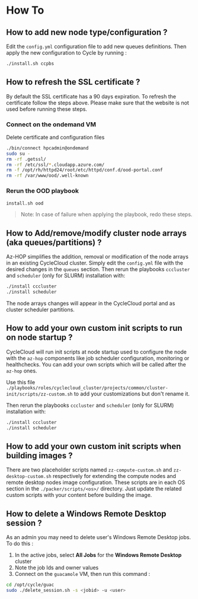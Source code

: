# How To

## How to add new node type/configuration ?
Edit the `config.yml` configuration file to add new queues definitions. Then apply the new configuration to Cycle by running :
```bash
./install.sh ccpbs
```

## How to refresh the SSL certificate ?
By default the SSL certificate has a 90 days expiration. To refresh the certificate follow the steps above. Please make sure that the website is not used before running these steps.

### Connect on the ondemand VM
Delete certificate and configuration files 
```bash
./bin/connect hpcadmin@ondemand
sudo su -
rm -rf .getssl/
rm -rf /etc/ssl/*.cloudapp.azure.com/
rm -f /opt/rh/httpd24/root/etc/httpd/conf.d/ood-portal.conf
rm -rf /var/www/ood/.well-known
```

### Rerun the OOD playbook
```bash
install.sh ood
```

> Note: In case of failure when applying the playbook, redo these steps.

## How to Add/remove/modify cluster node arrays (aka queues/partitions) ?
Az-HOP simplifies the addition, removal or modification of the node arrays in an existing CycleCloud cluster.
Simply edit the `config.yml` file with the desired changes in the `queues` section. Then rerun the playbooks `cccluster` and `scheduler` (only for SLURM) installation with:
```bash
./install cccluster
./install scheduler
```
The node arrays changes will appear in the CycleCloud portal and as cluster scheduler partitions.

## How to add your own custom init scripts to run on node startup ?
CycleCloud will run init scripts at node startup used to configure the node with the `az-hop` components like job scheduler configuration, monitoring or healthchecks. You can add your own scripts which will be called after the `az-hop` ones.

Use this file `./playbooks/roles/cyclecloud_cluster/projects/common/cluster-init/scripts/zz-custom.sh` to add your customizations but don't rename it.

Then rerun the playbooks `cccluster` and `scheduler` (only for SLURM) installation with:
```bash
./install cccluster
./install scheduler
```

## How to add your own custom init scripts when building images ?
There are two placeholder scripts named `zz-compute-custom.sh` and `zz-desktop-custom.sh` respectively for extending the compute nodes and remote desktop nodes image configuration. These scripts are in each OS section in the `./packer/scripts/<os>/` directory.
Just update the related custom scripts with your content before building the image.

## How to delete a Windows Remote Desktop session ?
As an admin you may need to delete user's Windows Remote Desktop jobs. To do this :
1. In the active jobs, select **All Jobs** for the **Windows Remote Desktop** cluster
1. Note the job Ids and owner values
1. Connect on the `guacamole` VM, then run this command :
```bash
cd /opt/cycle/guac
sudo ./delete_session.sh -s <jobid> -u <user>
```